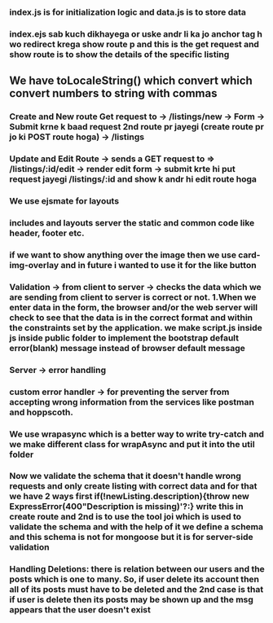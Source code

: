 ### index.js is for initialization logic and data.js is to store data

### index.ejs sab kuch dikhayega or uske andr li ka jo anchor tag h wo redirect krega show route p and this is the get request and show route is to show the details of the specific listing

## We have toLocaleString() which convert which convert numbers to string with commas

### Create and New route Get request to -> /listings/new -> Form -> Submit krne k baad request 2nd route pr jayegi (create route pr jo ki POST route hoga) -> /listings

### Update and Edit Route -> sends a GET request to => /listings/:id/edit -> render edit form -> submit krte hi put request jayegi /listings/:id and show k andr hi edit route hoga

### We use ejsmate for layouts

### includes and layouts server the static and common code like header, footer etc.

### if we want to show anything over the image then we use card-img-overlay and in future i wanted to use it for the like button

### Validation -> from client to server -> checks the data which we are sending from client to server is correct or not. 1.When we enter data in the form, the browser and/or the web server will check to see that the data is in the correct format and within the constraints set by the application. we make script.js inside js inside public folder to implement the bootstrap default error(blank) message instead of browser default message
### Server -> error handling

### custom error handler -> for preventing the server from accepting wrong information from the services like postman and hoppscoth.

### We use wrapasync which is a better way to write try-catch and we make different class for wrapAsync and put it into the util folder

### Now we validate the schema that it doesn't handle wrong requests and only create listing with correct data and for that we have 2 ways first if(!newListing.description){throw new ExpressError(400"Description is missing)'?:} write this in create route and 2nd is to use the tool joi which is used to validate the schema and with the help of it we define a schema and this schema is not for mongoose but it is for server-side validation

### Handling Deletions: there is relation between our users and the posts which is one to many. So, if user delete its account then all of its posts must have to be deleted and the 2nd case is that if user is delete then its posts may be shown up and the msg appears that the user doesn't exist
